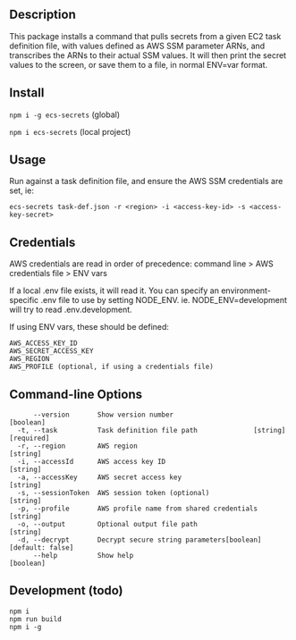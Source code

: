 ## Description
This package installs a command that pulls secrets from a given EC2 task definition file, with values defined as AWS SSM parameter ARNs, and transcribes the ARNs to their actual SSM values.
It will then print the secret values to the screen, or save them to a file, in normal ENV=var format.

## Install
`npm i -g ecs-secrets` (global)

`npm i ecs-secrets` (local project)

## Usage

Run against a task definition file, and ensure the AWS SSM credentials are set, ie:

`ecs-secrets task-def.json -r <region> -i <access-key-id> -s <access-key-secret>`


## Credentials
AWS credentials are read in order of precedence: command line > AWS credentials file > ENV vars

If a local .env file exists, it will read it. You can specify an environment-specific .env file to use by setting NODE_ENV. ie. NODE_ENV=development will try to read .env.development.

If using ENV vars, these should be defined:
```
AWS_ACCESS_KEY_ID
AWS_SECRET_ACCESS_KEY
AWS_REGION
AWS_PROFILE (optional, if using a credentials file)
```

## Command-line Options

```
      --version       Show version number                              [boolean]
  -t, --task          Task definition file path              [string] [required]
  -r, --region        AWS region                                        [string]
  -i, --accessId      AWS access key ID                                 [string]
  -a, --accessKey     AWS secret access key                             [string]
  -s, --sessionToken  AWS session token (optional)                      [string]
  -p, --profile       AWS profile name from shared credentials          [string]
  -o, --output        Optional output file path                         [string]
  -d, --decrypt       Decrypt secure string parameters[boolean] [default: false]
      --help          Show help                                        [boolean]
```


## Development (todo)
```
npm i
npm run build
npm i -g
```